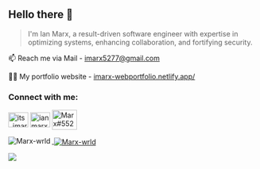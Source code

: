 <h2 align="left">Hello there 👋</h2>

 > I'm Ian Marx, a result-driven software engineer with expertise in optimizing systems, enhancing collaboration, and fortifying security.

📫 Reach me via Mail  - imarx5277@gmail.com

👨‍💻 My portfolio website - [imarx-webportfolio.netlify.app/](https://imarx-webportfolio.netlify.app/)

<h3 align="left">Connect with me:</h3>
<p align="left">
<a href="https://x.com/its_imarx" target="blank"><img align="center" src="https://raw.githubusercontent.com/rahuldkjain/github-profile-readme-generator/master/src/images/icons/Social/twitter.svg" alt="its_imarx" height="30" width="40"/></a>
<a href="https://linkedin.com/in/ian marx" target="blank"><img align="center" src="https://raw.githubusercontent.com/rahuldkjain/github-profile-readme-generator/master/src/images/icons/Social/linked-in-alt.svg" alt="ian marx" height="30" width="40"/></a>
<a href="https://discordapp.com/users/Marx_6" target="blank"><img align="center" src="https://raw.githubusercontent.com/rahuldkjain/github-profile-readme-generator/master/src/images/icons/Social/discord.svg" alt="Marx#5523" height="40" width="50"/>

<p><img align="left" src="https://github-readme-stats.vercel.app/api/top-langs?username=Marx-wrld&show_icons=true&theme=tokyonight&locale=en&layout=compact" alt="Marx-wrld"/></p>

<p>&nbsp;<img align="center" src="https://github-readme-stats.vercel.app/api?username=Marx-wrld&show_icons=true&theme=tokyonight&locale=en" alt="Marx-wrld"/></p>

<p align="left">
  <a href="https://skillicons.dev">
    <img src="https://skillicons.dev/icons?i=kotlin,flutter,tailwind,rust,nextjs,react,sass,mongodb,php" />
  </a>
</p>
<!--
<p><img align="center" src="https://github-readme-streak-stats.herokuapp.com/?user=Marx-wrld&theme=tokyonight" alt="Marx-wrld"/></p>
-->
